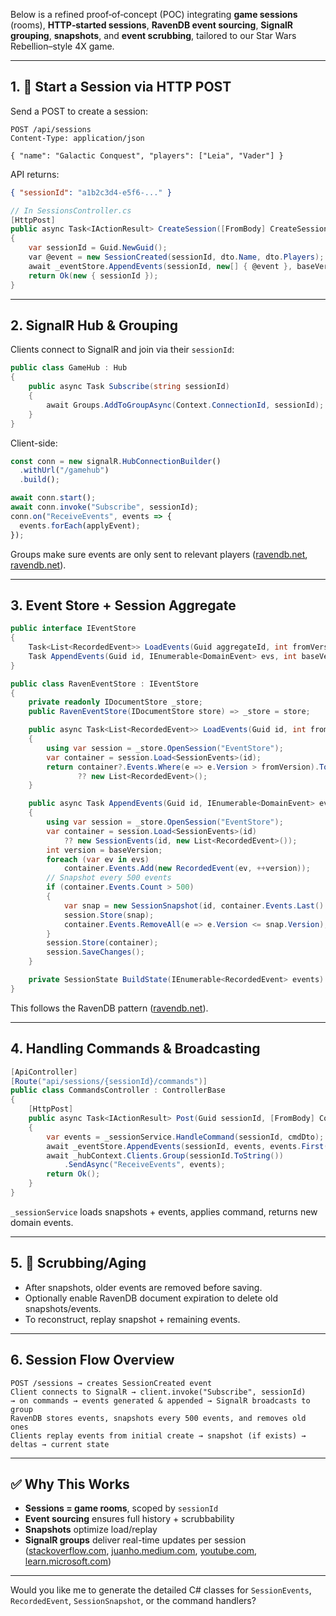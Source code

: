 Below is a refined proof‑of‑concept (POC) integrating **game sessions** (rooms), **HTTP‑started sessions**, **RavenDB event sourcing**, **SignalR grouping**, **snapshots**, and **event scrubbing**, tailored to our Star Wars Rebellion–style 4X game.

---

## 1. 📡 Start a Session via HTTP POST

Send a POST to create a session:

```http
POST /api/sessions
Content-Type: application/json

{ "name": "Galactic Conquest", "players": ["Leia", "Vader"] }
```

API returns:

```json
{ "sessionId": "a1b2c3d4-e5f6-..." }
```

```csharp
// In SessionsController.cs
[HttpPost]
public async Task<IActionResult> CreateSession([FromBody] CreateSessionDto dto)
{
    var sessionId = Guid.NewGuid();
    var @event = new SessionCreated(sessionId, dto.Name, dto.Players);
    await _eventStore.AppendEvents(sessionId, new[] { @event }, baseVersion: 0);
    return Ok(new { sessionId });
}
```

---

## 2. SignalR Hub & Grouping

Clients connect to SignalR and join via their `sessionId`:

```csharp
public class GameHub : Hub
{
    public async Task Subscribe(string sessionId)
    {
        await Groups.AddToGroupAsync(Context.ConnectionId, sessionId);
    }
}
```

Client-side:

```js
const conn = new signalR.HubConnectionBuilder()
  .withUrl("/gamehub")
  .build();

await conn.start();
await conn.invoke("Subscribe", sessionId);
conn.on("ReceiveEvents", events => {
  events.forEach(applyEvent);
});
```

Groups make sure events are only sent to relevant players ([ravendb.net][1], [ravendb.net][2]).

---

## 3. Event Store + Session Aggregate

```csharp
public interface IEventStore
{
    Task<List<RecordedEvent>> LoadEvents(Guid aggregateId, int fromVersion);
    Task AppendEvents(Guid id, IEnumerable<DomainEvent> evs, int baseVersion);
}

public class RavenEventStore : IEventStore
{
    private readonly IDocumentStore _store;
    public RavenEventStore(IDocumentStore store) => _store = store;

    public async Task<List<RecordedEvent>> LoadEvents(Guid id, int fromVersion)
    {
        using var session = _store.OpenSession("EventStore");
        var container = session.Load<SessionEvents>(id);
        return container?.Events.Where(e => e.Version > fromVersion).ToList()
               ?? new List<RecordedEvent>();
    }

    public async Task AppendEvents(Guid id, IEnumerable<DomainEvent> evs, int baseVersion)
    {
        using var session = _store.OpenSession("EventStore");
        var container = session.Load<SessionEvents>(id)
            ?? new SessionEvents(id, new List<RecordedEvent>());
        int version = baseVersion;
        foreach (var ev in evs)
            container.Events.Add(new RecordedEvent(ev, ++version));
        // Snapshot every 500 events
        if (container.Events.Count > 500)
        {
            var snap = new SessionSnapshot(id, container.Events.Last().Version, BuildState(container.Events));
            session.Store(snap);
            container.Events.RemoveAll(e => e.Version <= snap.Version);
        }
        session.Store(container);
        session.SaveChanges();
    }

    private SessionState BuildState(IEnumerable<RecordedEvent> events) { /*...*/ }
}
```

This follows the RavenDB pattern ([ravendb.net][3]).

---

## 4. Handling Commands & Broadcasting

```csharp
[ApiController]
[Route("api/sessions/{sessionId}/commands")]
public class CommandsController : ControllerBase
{
    [HttpPost]
    public async Task<IActionResult> Post(Guid sessionId, [FromBody] CommandDto cmdDto)
    {
        var events = _sessionService.HandleCommand(sessionId, cmdDto);
        await _eventStore.AppendEvents(sessionId, events, events.First().Version - 1);
        await _hubContext.Clients.Group(sessionId.ToString())
            .SendAsync("ReceiveEvents", events);
        return Ok();
    }
}
```

`_sessionService` loads snapshots + events, applies command, returns new domain events.

---

## 5. 🧹 Scrubbing/Aging

* After snapshots, older events are removed before saving.
* Optionally enable RavenDB document expiration to delete old snapshots/events.
* To reconstruct, replay snapshot + remaining events.

---

## 6. Session Flow Overview

```text
POST /sessions → creates SessionCreated event
Client connects to SignalR → client.invoke("Subscribe", sessionId)
→ on commands → events generated & appended → SignalR broadcasts to group
RavenDB stores events, snapshots every 500 events, and removes old ones
Clients replay events from initial create → snapshot (if exists) → deltas → current state
```

---

## ✅ Why This Works

* **Sessions = game rooms**, scoped by `sessionId`
* **Event sourcing** ensures full history + scrubbability
* **Snapshots** optimize load/replay
* **SignalR groups** deliver real-time updates per session ([stackoverflow.com][4], [juanho.medium.com][5], [youtube.com][6], [learn.microsoft.com][7])

---

Would you like me to generate the detailed C# classes for `SessionEvents`, `RecordedEvent`, `SessionSnapshot`, or the command handlers?

[1]: https://ravendb.net/articles/working-with-business-events-and-ravendb?utm_source=chatgpt.com "Working with business events and RavenDB"
[2]: https://ravendb.net/learn/inside-ravendb-book/reader/4.0/12-working-with-indexes?utm_source=chatgpt.com "Working with Indexes | Inside RavenDB"
[3]: https://ravendb.net/articles/cqrs-and-event-sourcing-made-easy-with-ravendb?utm_source=chatgpt.com "CQRS and Event Sourcing Made Easy with RavenDB"
[4]: https://stackoverflow.com/questions/24163730/using-ravendb-or-mssql-as-event-store?utm_source=chatgpt.com "using ravenDb or mssql as event store - Stack Overflow"
[5]: https://juanho.medium.com/ravendb-from-starter-to-master-getting-started-save-a-collection-of-products-to-raven-db-on-e2be715c1127?utm_source=chatgpt.com "RavenDb from Starter to Master- Session 1 with C# .Net Core for ..."
[6]: https://www.youtube.com/watch?v=Xm8isqcQOYI&utm_source=chatgpt.com "Event Sourcing in C# using RavenDB - YouTube"
[7]: https://learn.microsoft.com/en-us/aspnet/signalr/overview/guide-to-the-api/working-with-groups?utm_source=chatgpt.com "Working with Groups in SignalR | Microsoft Learn"
